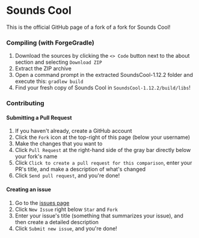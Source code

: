 Sounds Cool
==========

This is the official GitHub page of a fork of a fork for Sounds Cool!

### Compiling (with ForgeGradle)

1. Download the sources by clicking the `<> Code` button next to the about section and selecting `Download ZIP`
2. Extract the ZIP archive
3. Open a command prompt in the extracted SoundsCool-1.12.2 folder and execute this: `gradlew build`
4. Find your fresh copy of Sounds Cool in `SoundsCool-1.12.2/build/libs`!

### Contributing

#### Submitting a Pull Request

1. If you haven't already, create a GitHub account
2. Click the `Fork` icon at the top-right of this page (below your username)
3. Make the changes that you want to
4. Click `Pull Request` at the right-hand side of the gray bar directly below your fork's name
5. Click `Click to create a pull request for this comparison`, enter your PR's title, and make a description of what's changed
6. Click `Send pull request`, and you're done!

#### Creating an issue

1. Go to the [issues page](https://github.com/ACGaming/SoundsCool/issues)
2. Click `New Issue` right below `Star` and `Fork`
3. Enter your issue's title (something that summarizes your issue), and then create a detailed description
4. Click `Submit new issue`, and you're done!